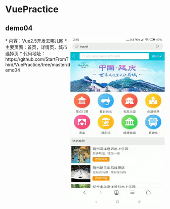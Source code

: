 # VuePractice  
## demo04  
  <img align="right" src="https://raw.githubusercontent.com/StartFromThird/VuePractice/master/show/travel.gif"/>
* 内容：Vue2.5开发去哪儿网  
* 主要页面：首页，详情页，城市选择页  
* 代码地址：https://github.com/StartFromThird/VuePractice/tree/master/demo04  



